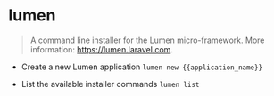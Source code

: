 # lumen
> A command line installer for the Lumen micro-framework.
> More information: <https://lumen.laravel.com>.

- Create a new Lumen application
`lumen new {{application_name}}`

- List the available installer commands
`lumen list`
